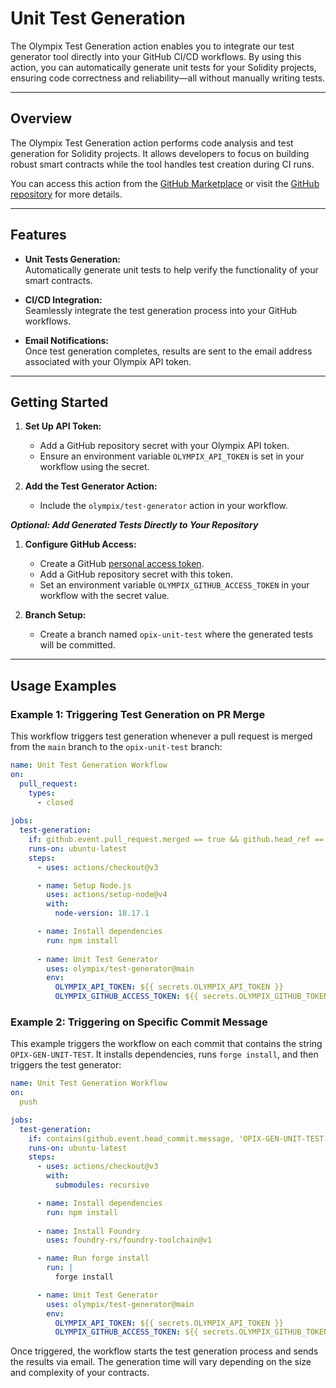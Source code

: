 # Unit Test Generation

The Olympix Test Generation action enables you to integrate our test generator tool directly into your GitHub CI/CD workflows. By using this action, you can automatically generate unit tests for your Solidity projects, ensuring code correctness and reliability—all without manually writing tests.

---

## Overview

The Olympix Test Generation action performs code analysis and test generation for Solidity projects. It allows developers to focus on building robust smart contracts while the tool handles test creation during CI runs.

You can access this action from the [GitHub Marketplace](https://github.com/marketplace/actions/olympix-unit-test-generator) or visit the [GitHub repository](https://github.com/olympix/test-generator) for more details.

---

## Features

- **Unit Tests Generation:**  
  Automatically generate unit tests to help verify the functionality of your smart contracts.

- **CI/CD Integration:**  
  Seamlessly integrate the test generation process into your GitHub workflows.

- **Email Notifications:**  
  Once test generation completes, results are sent to the email address associated with your Olympix API token.

---

## Getting Started

1. **Set Up API Token:**
      - Add a GitHub repository secret with your Olympix API token.
      - Ensure an environment variable `OLYMPIX_API_TOKEN` is set in your workflow using the secret.

2. **Add the Test Generator Action:**
      - Include the `olympix/test-generator` action in your workflow.

***Optional: Add Generated Tests Directly to Your Repository***

1. **Configure GitHub Access:**
      - Create a GitHub [personal access token](https://docs.github.com/en/authentication/keeping-your-account-and-data-secure/managing-your-personal-access-tokens).
      - Add a GitHub repository secret with this token.
      - Set an environment variable `OLYMPIX_GITHUB_ACCESS_TOKEN` in your workflow with the secret value.

2. **Branch Setup:**
      - Create a branch named `opix-unit-test` where the generated tests will be committed.

---

## Usage Examples

### Example 1: Triggering Test Generation on PR Merge

This workflow triggers test generation whenever a pull request is merged from the `main` branch to the `opix-unit-test` branch:

```yaml
name: Unit Test Generation Workflow
on:
  pull_request:
    types:
      - closed
      
jobs:
  test-generation:
    if: github.event.pull_request.merged == true && github.head_ref == 'main' && github.base_ref == 'opix-unit-test'
    runs-on: ubuntu-latest
    steps:
      - uses: actions/checkout@v3

      - name: Setup Node.js
        uses: actions/setup-node@v4
        with:
          node-version: 18.17.1

      - name: Install dependencies
        run: npm install
      
      - name: Unit Test Generator
        uses: olympix/test-generator@main
        env:
          OLYMPIX_API_TOKEN: ${{ secrets.OLYMPIX_API_TOKEN }}
          OLYMPIX_GITHUB_ACCESS_TOKEN: ${{ secrets.OLYMPIX_GITHUB_TOKEN }}
```

### Example 2: Triggering on Specific Commit Message

This example triggers the workflow on each commit that contains the string `OPIX-GEN-UNIT-TEST`. It installs dependencies, runs `forge install`, and then triggers the test generator:

```yaml
name: Unit Test Generation Workflow
on:
  push

jobs:
  test-generation:
    if: contains(github.event.head_commit.message, 'OPIX-GEN-UNIT-TEST')
    runs-on: ubuntu-latest
    steps:
      - uses: actions/checkout@v3
        with: 
          submodules: recursive

      - name: Install dependencies
        run: npm install
     
      - name: Install Foundry
        uses: foundry-rs/foundry-toolchain@v1

      - name: Run forge install 
        run: |
          forge install

      - name: Unit Test Generator
        uses: olympix/test-generator@main
        env:
          OLYMPIX_API_TOKEN: ${{ secrets.OLYMPIX_API_TOKEN }}
          OLYMPIX_GITHUB_ACCESS_TOKEN: ${{ secrets.OLYMPIX_GITHUB_TOKEN }}
```

Once triggered, the workflow starts the test generation process and sends the results via email. The generation time will vary depending on the size and complexity of your contracts.
